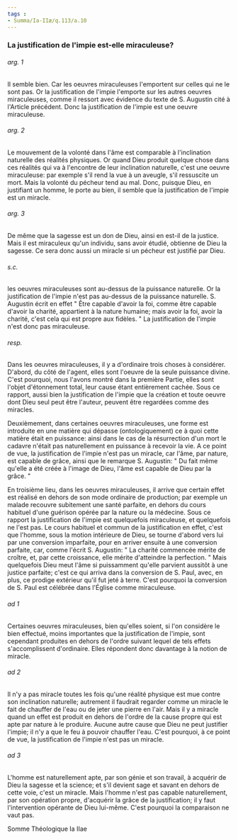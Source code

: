 ```yaml
---
tags : 
- Summa/Ia-IIæ/q.113/a.10
---
```


### La justification de l'impie est-elle miraculeuse?

###### arg. 1
Il semble bien. Car les oeuvres miraculeuses l'emportent sur celles qui ne le sont pas. Or la justification de l'impie l'emporte sur les autres oeuvres miraculeuses, comme il ressort avec évidence du texte de S. Augustin cité à l'Article précédent. Donc la justification de l'impie est une oeuvre miraculeuse. 

###### arg. 2
Le mouvement de la volonté dans l'âme est comparable à l'inclination naturelle des réalités physiques. Or quand Dieu produit quelque chose dans ces réalités qui va à l'encontre de leur inclination naturelle, c'est une oeuvre miraculeuse: par exemple s'il rend la vue à un aveugle, s'il ressuscite un mort. Mais la volonté du pécheur tend au mal. Donc, puisque Dieu, en justifiant un homme, le porte au bien, il semble que la justification de l'impie est un miracle. 

###### arg. 3
De même que la sagesse est un don de Dieu, ainsi en est-il de la justice. Mais il est miraculeux qu'un individu, sans avoir étudié, obtienne de Dieu la sagesse. Ce sera donc aussi un miracle si un pécheur est justifié par Dieu. 

###### s.c.
les oeuvres miraculeuses sont au-dessus de la puissance naturelle. Or la justification de l'impie n'est pas au-dessus de la puissance naturelle. S. Augustin écrit en effet " Être capable d'avoir la foi, comme être capable d'avoir la charité, appartient à la nature humaine; mais avoir la foi, avoir la charité, c'est cela qui est propre aux fidèles. " La justification de l'impie n'est donc pas miraculeuse. 

###### resp.
Dans les oeuvres miraculeuses, il y a d'ordinaire trois choses à considérer. D'abord, du côté de l'agent, elles sont l'oeuvre de la seule puissance divine. C'est pourquoi, nous l'avons montré dans la première Partie, elles sont l'objet d'étonnement total, leur cause étant entièrement cachée. Sous ce rapport, aussi bien la justification de l'impie que la création et toute oeuvre dont Dieu seul peut être l'auteur, peuvent être regardées comme des miracles. 

Deuxièmement, dans certaines oeuvres miraculeuses, une forme est introduite en une matière qui dépasse (ontologiquement) ce à quoi cette matière était en puissance: ainsi dans le cas de la résurrection d'un mort le cadavre n'était pas naturellement en puissance à recevoir la vie. A ce point de vue, la justification de l'impie n'est pas un miracle, car l'âme, par nature, est capable de grâce, ainsi que le remarque S. Augustin: " Du fait même qu'elle a été créée à l'image de Dieu, l'âme est capable de Dieu par la grâce. " 

En troisième lieu, dans les oeuvres miraculeuses, il arrive que certain effet est réalisé en dehors de son mode ordinaire de production; par exemple un malade recouvre subitement une santé parfaite, en dehors du cours habituel d'une guérison opérée par la nature ou la médecine. Sous ce rapport la justification de l'impie est quelquefois miraculeuse, et quelquefois ne l'est pas. Le cours habituel et commun de la justification en effet, c'est que l'homme, sous la motion intérieure de Dieu, se tourne d'abord vers lui par une conversion imparfaite, pour en arriver ensuite à une conversion parfaite, car, comme l'écrit S. Augustin: " La charité commencée mérite de croître, et, par cette croissance, elle mérite d'atteindre la perfection. " Mais quelquefois Dieu meut l'âme si puissamment qu'elle parvient aussitôt à une justice parfaite; c'est ce qui arriva dans la conversion de S. Paul, avec, en plus, ce prodige extérieur qu'il fut jeté à terre. C'est pourquoi la conversion de S. Paul est célébrée dans l'Église comme miraculeuse.

###### ad 1
Certaines oeuvres miraculeuses, bien qu'elles soient, si l'on considère le bien effectué, moins importantes que la justification de l'impie, sont cependant produites en dehors de l'ordre suivant lequel de tels effets s'accomplissent d'ordinaire. Elles répondent donc davantage à la notion de miracle. 

###### ad 2
Il n'y a pas miracle toutes les fois qu'une réalité physique est mue contre son inclination naturelle; autrement il faudrait regarder comme un miracle le fait de chauffer de l'eau ou de jeter une pierre en l'air. Mais il y a miracle quand un effet est produit en dehors de l'ordre de la cause propre qui est apte par nature à le produire. Aucune autre cause que Dieu ne peut justifier l'impie; il n'y a que le feu à pouvoir chauffer l'eau. C'est pourquoi, à ce point de vue, la justification de l'impie n'est pas un miracle. 

###### ad 3
L'homme est naturellement apte, par son génie et son travail, à acquérir de Dieu la sagesse et la science; et s'il devient sage et savant en dehors de cette voie, c'est un miracle. Mais l'homme n'est pas capable naturellement, par son opération propre, d'acquérir la grâce de la justification; il y faut l'intervention opérante de Dieu lui-même. C'est pourquoi la comparaison ne vaut pas. 

Somme Théologique Ia IIae 

